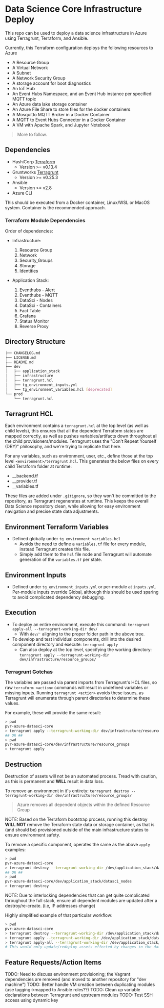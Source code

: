 # Data Science Core Infrastructure Deploy

This repo can be used to deploy a data science infrastructure in Azure using Terragrunt, Terraform, and Ansible.

Currently, this Terraform configuration deploys the following resources to Azure

- A Resource Group
- A Virtual Network
- A Subnet
- A Network Security Group
- A storage account for boot diagnostics
- An IoT Hub
- An Event Hubs Namespace, and an Event Hub instance per specified MQTT topic
- An Azure data lake storage container
- An Azure File Share to store files for the docker containers
- A Mosquitto MQTT Broker in a Docker Container
- A MQTT to Event Hubs Connector in a Docker Container
- A VM with Apache Spark, and Jupyter Notebook

> More to follow.

## Dependencies

- HashiCorp [Terraform](https://www.terraform.io/downloads.html)
  - Version >= v0.13.4
- Gruntworks [Terragrunt](https://github.com/gruntwork-io/terragrunt/releases)
  - Version >= v0.25.3
- Ansible
  - Version >= v2.8
- Azure CLI

This should be executed from a Docker container, Linux/WSL or MacOS system. Container is the recommended approach.

### Terraform Module Dependencies

Order of dependencies:

- Infrastructure:

  1. Resource Group
  2. Network
  3. Security_Groups
  4. Storage
  5. Identities

- Application Stack:
  1. Eventhubs - Alert
  2. Eventhubs - MQTT
  3. DataSci - Nodes
  4. DataSci - Containers
  5. Fact Table
  6. Grafana
  7. Status Monitor
  8. Reverse Proxy

## Directory Structure

```bash
├── CHANGELOG.md
├── LICENSE.md
├── README.md
├── dev
│   ├── application_stack
│   ├── infrastructure
│   ├── terragrunt.hcl
│   ├── tg_environment_inputs.yml
│   └── tg_environment_variables.hcl [deprecated]
└── prod
    └── terragrunt.hcl
```

## Terragrunt HCL

Each environment contains a `terragrunt.hcl` at the top level (as well as child levels), this ensures that all the dependent Terraform states are mapped correctly, as well as pushes variables/artifacts down throughout all the child provisioners/modules. Terragrunt uses the "Don't Repeat Yourself (DRY)" philosophy, and we're trying to replicate that here.

For any variables, such as environment, user, etc., define those at the top level `<environment>/terragrunt.hcl`. This generates the below files on every child Terraform folder at runtime:

- \_\_backend.tf
- \_\_provider.tf
- \_\_variables.tf

These files are added under `.gitignore`, so they won't be committed to the repository, as Terragrunt regenerates at runtime. This keeps the overall Data Science repository clean, while allowing for easy environment navigation and precise state data adjustments.

## Environment Terraform Variables

- Defined globally under `tg_environment_variables.hcl`
  - Avoids the need to define a `variables.tf` file for every module, instead Terragrunt creates this file.
  - Simply add them to the `hcl` file node and Terragrunt will automate generation of the `variables.tf` per state.

## Environment Inputs

- Defined under `tg_environment_inputs.yml` or per-module at `inputs.yml`. Per-module inputs override Global, although this should be used sparing to avoid complicated dependency debugging.

## Execution

- To deploy an entire environment, execute this command: `terragrunt apply-all --terragrunt-working-dir dev/`
  - With `dev/'` aligning to the proper folder path in the above tree.
- To develop and test individual components, drill into the desired component directory and execute: `terragrunt apply`
  - Can also deploy at the top level, specifying the working directory: `terragrunt apply --terragrunt-working-dir dev/infrastructure/resource_groups/`

### Terragrunt Gotchas

The variables are passed via parent imports from Terragrunt's HCL files, so raw `terraform <action>` commands will result in undefined variables or missing inputs. Running `terragrunt <action>` avoids these issues, as Terragrunt will enumerate through parent directories to determine these values.

For example, these will provide the same result:

```bash
> pwd
pvr-azure-datasci-core
> terragrunt apply --terragrunt-working-dir dev/infrastructure/resource_groups/
## OR ##
> pwd
pvr-azure-datasci-core/dev/infrastructure/resource_groups
> terragrunt apply
```

## Destruction

Destruction of assets will not be an automated process. Tread with caution, as this is permanent and **WILL** result in data loss.

To remove an environment in it's entirety: `terragrunt destroy --terragrunt-working-dir dev/infrastructure/resource_groups/`

> Azure removes all dependent objects within the defined Resource Group

NOTE: Based on the Terraform bootstrap process, running this destroy **WILL NOT** remove the Terraform state data or storage container, as that is (and should be) provisioned outside of the main infrastructure states to ensure environment safety.

To remove a specific component, operates the same as the above `apply` examples:

```bash
> pwd
pvr-azure-datasci-core
> terragrunt destroy --terragrunt-working-dir /dev/application_stack/datasci_nodes
## OR ##
> pwd
pvr-azure-datasci-core/dev/application_stack/datasci_nodes
> terragrunt destroy
```

NOTE: Due to interlocking dependencies that can get quite complicated throughout the full stack, ensure all dependent modules are updated after a destroy/re-create. (i.e, IP addresses change)

Highly simplified example of that particular workflow:

```bash
> pwd
pvr-azure-datasci-core
> terragrunt destroy --terragrunt-working-dir /dev/application_stack/datasci_nodes
> terragrunt apply --terragrunt-working-dir /dev/application_stack/datasci_nodes
> terragrunt apply-all --terragrunt-working-dir /dev/application_stack/
# This would only update/redeploy assets effected by changes in the datasci_nodes module
```

## Feature Requests/Action Items

TODO: Need to discuss environment provisioning; the Vagrant dependencies are removed (and moved to another repository for "dev machine")
TODO: Better handle VM creation between duplicating modules (use tagging->mapped to Ansible roles??)
TODO: Clean up variable declarations between Terragrunt and upstream modules
TODO: Test SSH access using dynamic key
